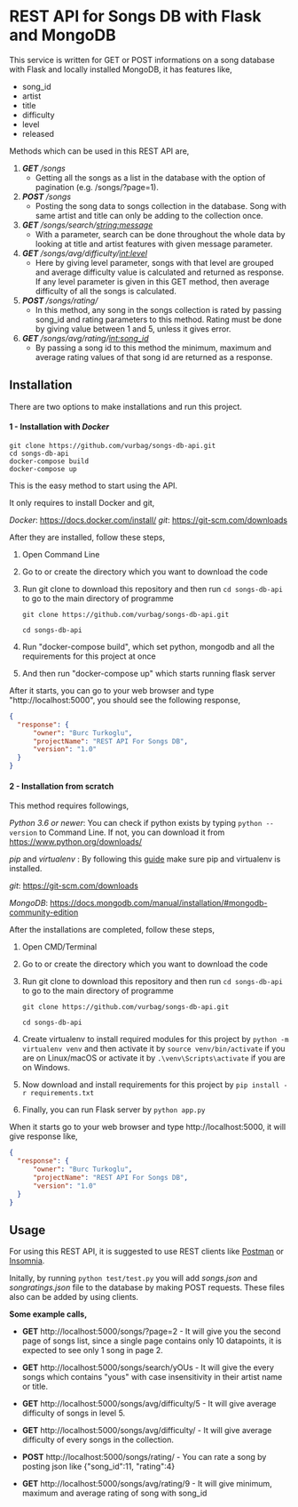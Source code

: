 # REST API for Songs DB with Flask and MongoDB

This service is written for GET or POST informations on a song database with Flask and locally installed MongoDB, it has features like,
  * song_id
  * artist
  * title
  * difficulty
  * level
  * released
 
Methods which can be used in this REST API are,
  1. **_GET_** _/songs_
     * Getting all the songs as a list in the database with the option of pagination (e.g. /songs/?page=1).
  2. **_POST_** _/songs_
     * Posting the song data to songs collection in the database. Song with same artist and title can only be adding to the collection once.
  3. **_GET_** _/songs/search/<string:message>_
     * With a parameter, search can be done throughout the whole data by looking at title and artist features with given message parameter. 
  4. **_GET_** _/songs/avg/difficulty/<int:level>_
     * Here by giving level parameter, songs with that level are grouped and average difficulty value is calculated and returned as response. If any level parameter is given in this GET method, then average difficulty of all the songs is calculated.
  5. **_POST_** _/songs/rating/_
     * In this method, any song in the songs collection is rated by passing song_id and rating parameters to this method. Rating must be done by giving value between 1 and 5, unless it gives error.
  6. **_GET_** _/songs/avg/rating/<int:song_id>_
     * By passing a song id to this method the minimum, maximum and average rating values of that song id are returned as a response.

## Installation

There are two options to make installations and run this project.

#### 1 - Installation with _Docker_

    git clone https://github.com/vurbag/songs-db-api.git
    cd songs-db-api
    docker-compose build
    docker-compose up

This is the easy method to start using the API.

It only requires to install Docker and git,

_Docker_: https://docs.docker.com/install/
_git_: https://git-scm.com/downloads

After they are installed, follow these steps,

1. Open Command Line
2. Go to or create the directory which you want to download the code
3. Run git clone to download this repository and then run ```cd songs-db-api``` to go to the main directory of programme

    ```git clone https://github.com/vurbag/songs-db-api.git```
    
    ```cd songs-db-api```
    
4. Run "docker-compose build", which set python, mongodb and all the requirements for this project at once
5. And then run "docker-compose up" which starts running flask server

After it starts, you can go to your web browser and type "http://localhost:5000", you should see the following response,
  
  ```json
  {
    "response": {
        "owner": "Burc Turkoglu",
        "projectName": "REST API For Songs DB",
        "version": "1.0"
    }
  }
  ```
  
#### 2 - Installation from scratch

This method requires followings,

_Python 3.6 or newer_: You can check if python exists by typing ```python --version``` to Command Line. If not, you can download it from https://www.python.org/downloads/
                         
_pip_ and _virtualenv_ : By following this [guide](https://packaging.python.org/guides/installing-using-pip-and-virtualenv/) make sure pip and virtualenv is installed.

_git_: https://git-scm.com/downloads

_MongoDB_: https://docs.mongodb.com/manual/installation/#mongodb-community-edition

After the installations are completed, follow these steps,

1. Open CMD/Terminal
2. Go to or create the directory which you want to download the code
3. Run git clone to download this repository and then run ```cd songs-db-api``` to go to the main directory of programme

    ```git clone https://github.com/vurbag/songs-db-api.git```
    
    ```cd songs-db-api```
    
4. Create virtualenv to install required modules for this project by ```python -m virtualenv venv``` and then activate it by ```source venv/bin/activate``` if you are on Linux/macOS or activate it by ```.\venv\Scripts\activate``` if you are on Windows.
5. Now download and install requirements for this project by ```pip install -r requirements.txt```
6. Finally, you can run Flask server by ```python app.py```

When it starts go to your web browser and type http://localhost:5000, it will give response like,

  ```json
  {
    "response": {
        "owner": "Burc Turkoglu",
        "projectName": "REST API For Songs DB",
        "version": "1.0"
    }
  }
  ```
  
  ## Usage
  
  For using this REST API, it is suggested to use REST clients like [Postman](https://www.getpostman.com/) or [Insomnia](https://insomnia.rest/).
  
  Initally, by running ```python test/test.py``` you will add _songs.json_ and _songratings.json_ file to the database by making POST requests. These files also can be added by using clients.
  
  **Some example calls,**
   * **GET** http://localhost:5000/songs/?page=2 - It will give you the second page of songs list, since a single page contains only 10 datapoints, it is expected to see only 1 song in page 2.
   
   * **GET** http://localhost:5000/songs/search/yOUs - It will give the every songs which contains "yous" with case insensitivity in their artist name or title.

   * **GET** http://localhost:5000/songs/avg/difficulty/5 - It will give average difficulty of songs in level 5.
   
   * **GET** http://localhost:5000/songs/avg/difficulty/ - It will give average difficulty of every songs in the collection.
   
   * **POST** http://localhost:5000/songs/rating/ - You can rate a song by posting json like {"song_id":11, "rating":4}
   
   * **GET** http://localhost:5000/songs/avg/rating/9 - It will give minimum, maximum and average rating of song with song_id
